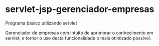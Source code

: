 # servlet-jsp-gerenciador-empresas
Programa básico utilizando servlet

Gerenciador de empresas com intuito de aprimorar o conhecimento em servlet, e tornar o uso desta funcionalidade
o mais otimizado possível.

